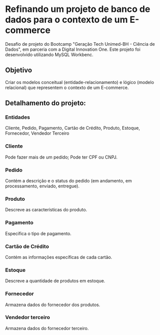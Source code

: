 # Refinando um projeto de banco de dados para o contexto de um E-commerce
Desafio de projeto do Bootcamp "Geração Tech Unimed-BH - Ciência de Dados", em parceria com a Digital Innovation One. Este projeto foi desenvolvido utilizando MySQL Workbenc.

## Objetivo
Criar os modelos conceitual (entidade-relacionamento) e lógico (modelo relacional) que representem o contexto de um E-commerce.

## Detalhamento do projeto:

### Entidades
Cliente, Pedido, Pagamento, Cartão de Crédito, Produto, Estoque, Fornecedor, Vendedor Terceiro

### Cliente
Pode fazer mais de um pedido;
Pode ter CPF ou CNPJ.

### Pedido
Contém a descrição e o status do pedido (em andamento, em processamento, enviado, entregue).

### Produto
Descreve as características do produto.

### Pagamento
Especifica o tipo de pagamento.

### Cartão de Crédito
Contém as informações específicas de cada cartão.

### Estoque
Descreve a quantidade de produtos em estoque.

### Fornecedor
Armazena dados do fornecedor dos produtos.

### Vendedor terceiro
Armazena dados do fornecedor terceiro.

